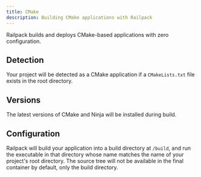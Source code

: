 ```yaml
---
title: CMake
description: Building CMake applications with Railpack
---
```


Railpack builds and deploys CMake-based applications with zero configuration.

## Detection

Your project will be detected as a CMake application if a `CMakeLists.txt` file exists in the root directory.

## Versions

The latest versions of CMake and Ninja will be installed during build.

## Configuration

Railpack will build your application into a build directory at `/build`, and run the executable in that directory whose name matches the name of your project's root directory. The source tree will not be available in the final container by default, only the build directory.
